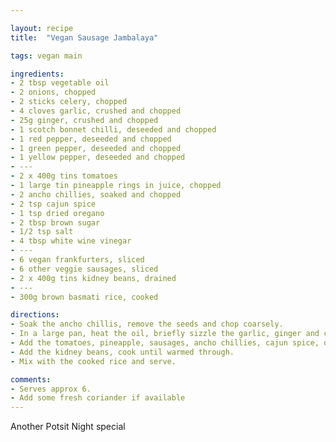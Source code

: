```yaml
---

layout: recipe
title:  "Vegan Sausage Jambalaya"

tags: vegan main

ingredients:
- 2 tbsp vegetable oil
- 2 onions, chopped
- 2 sticks celery, chopped
- 4 cloves garlic, crushed and chopped
- 25g ginger, crushed and chopped
- 1 scotch bonnet chilli, deseeded and chopped
- 1 red pepper, deseeded and chopped
- 1 green pepper, deseeded and chopped
- 1 yellow pepper, deseeded and chopped
- ---
- 2 x 400g tins tomatoes
- 1 large tin pineapple rings in juice, chopped
- 2 ancho chillies, soaked and chopped
- 2 tsp cajun spice
- 1 tsp dried oregano
- 2 tbsp brown sugar
- 1/2 tsp salt
- 4 tbsp white wine vinegar
- ---
- 6 vegan frankfurters, sliced
- 6 other veggie sausages, sliced
- 2 x 400g tins kidney beans, drained
- ---
- 300g brown basmati rice, cooked

directions:
- Soak the ancho chillis, remove the seeds and chop coarsely.
- In a large pan, heat the oil, briefly sizzle the garlic, ginger and chilli, then add the onion and celery and cook for a few mins, stirring. Add the peppers and cook for 5-10 mins until slightly softened.
- Add the tomatoes, pineapple, sausages, ancho chillies, cajun spice, oregano, sugar and vinegar. Simmer for 10-15 mins.
- Add the kidney beans, cook until warmed through.
- Mix with the cooked rice and serve.

comments: 
- Serves approx 6.
- Add some fresh coriander if available
---
```


Another Potsit Night special